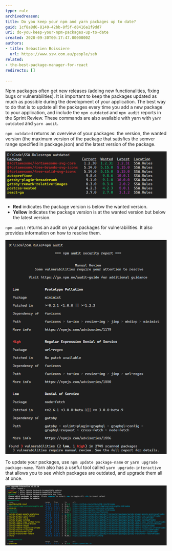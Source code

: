 ```yaml
---
type: rule
archivedreason: 
title: Do you keep your npm and yarn packages up to date?
guid: 1cf8a8d6-8140-42bb-8f5f-d8416a1f9dd7
uri: do-you-keep-your-npm-packages-up-to-date
created: 2020-09-30T00:17:47.0000000Z
authors:
- title: Sebastien Boissiere
  url: https://www.ssw.com.au/people/seb
related:
- the-best-package-manager-for-react
redirects: []

---
```


Npm packages often get new releases (adding new functionalities, fixing bugs or vulnerabilities). It is important to keep the packages updated as much as possible during the development of your application. The best way to do that is to update all the packages every time you add a new package to your application, and include the `npm outdated` and `npm audit` reports in the Sprint Review. These commands are also available with yarn with `yarn outdated` and `yarn audit`.

`npm outdated` returns an overview of your packages: the version, the wanted version (the maximum version of the package that satisfies the semver range specified in package.json) and the latest version of the package.


![Figure: Use 'npm outdated'](npm_outdated.png) 

-  **Red** indicates the package version is below the wanted version.
-  **Yellow** indicates the package version is at the wanted version but below the latest version.

`npm audit` returns an audit on your packages for vulnerabilities. It also provides information on how to resolve them.

![Figure: Use 'npm audit' to discover vulnerabilities in your application](npm_audit.png)

To update your packages, use `npm update package-name` or `yarn upgrade package-name`. Yarn also has a useful tool called `yarn upgrade-interactive` that allows you to see which packages are outdated, and upgrade them all at once.

![Figure: Using yarn upgrade-interactive](upgrade-interactive.png)



<!--endintro-->
